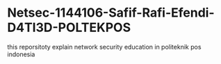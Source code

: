 # Netsec-1144106-Safif-Rafi-Efendi-D4TI3D-POLTEKPOS

this reporsitoty explain network security education in politeknik pos indonesia
